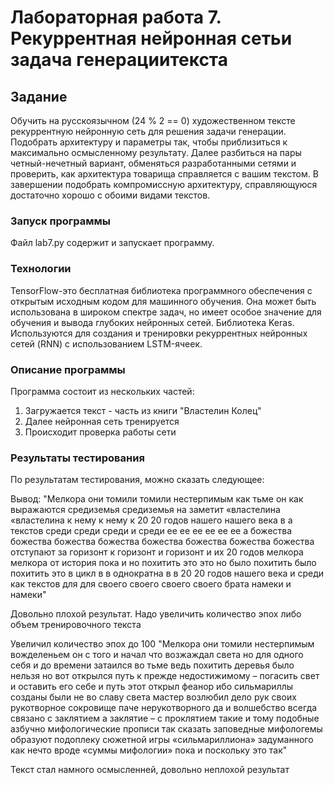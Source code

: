 # Лабораторная работа 7. Рекуррентная нейронная сетьи задача генерациитекста
## Задание
Обучить на русскоязычном (24 % 2 == 0) художественном тексте
рекуррентную нейронную сеть для решения  задачи  генерации.  Подобрать  архитектуру  и  параметры  так, чтобы 
приблизиться к максимально  осмысленному  результату. 
Далее разбиться на пары четный-нечетный  вариант, обменяться разработанными сетями и проверить, как 
архитектура товарища справляется с вашим текстом. 
В завершении подобрать компромиссную архитектуру, справляющуюся достаточно хорошо с обоими видами текстов.

### Запуск программы
Файл lab7.py содержит и запускает программу.

### Технологии
TensorFlow-это бесплатная библиотека программного обеспечения 
с открытым исходным кодом для машинного обучения. Она может быть 
использована в широком спектре задач, но имеет особое значение для обучения и вывода глубоких нейронных сетей.
Библиотека Keras. Используются для создания и тренировки рекуррентных нейронных сетей (RNN) с использованием LSTM-ячеек.

### Описание программы
Программа состоит из нескольких частей:
1. Загружается текст - часть из книги "Властелин Колец"
2. Далее нейронная сеть тренируется
3. Происходит проверка работы сети
### Результаты тестирования
По результатам тестирования, можно сказать следующее:

Вывод:
"Мелкора они томили томили нестерпимым как тьме он как выражаются средиземья средиземья на заметит «властелина «властелина к нему к нему к 20 20 годов нашего нашего века в а текстов среди среди среди и среди ее ее ее ее ее ее а божества божества божества божества божества божества божества божества отступают за горизонт к горизонт и горизонт и их 20 годов мелкора мелкора от история пока и но похитить это это но было похитить было похитить это в цикл в в однократна в в 20 20 годов нашего века и среди как текстов для для своего своего своего своего брата намеки и намеки"

Довольно плохой результат. Надо увеличить количество эпох либо объем тренировочного текста

Увеличил количество эпох до 100
"Мелкора они томили нестерпимым вожделеньем он с того и начал что возжаждал света но для одного себя и до времени затаился во тьме ведь похитить деревья было нельзя но вот открылся путь к прежде недостижимому – погасить свет и оставить его себе и путь этот открыл феанор ибо сильмариллы созданы были не во славу света мастер возлюбил дело рук своих рукотворное сокровище паче нерукотворного да и волшебство всегда связано с заклятием а заклятие – с проклятием такие и тому подобные азбучно мифологические прописи так сказать заповедные мифологемы образуют подоплеку сюжетной игры «сильмариллиона» задуманного как нечто вроде «суммы мифологии» пока и поскольку это так"

Текст стал намного осмысленней, довольно неплохой результат